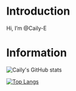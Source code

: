 # Introduction
Hi, I’m @Caily-E

# Information

![Caily's GitHub stats](https://github-readme-stats.vercel.app/api?username=Caily-E&show_icons=true&theme=radical)

[![Top Langs](https://github-readme-stats.vercel.app/api/top-langs/?username=Caily-E&langs_count=8&theme=radical)](https://github.com/anuraghazra/github-readme-stats)


